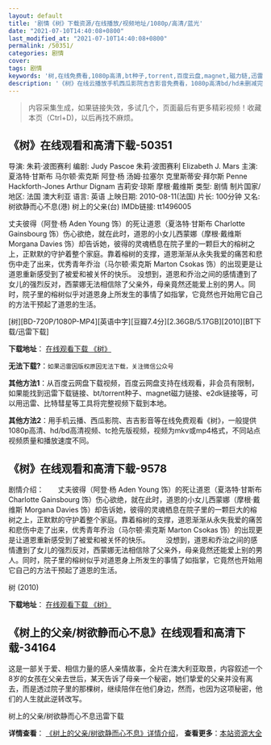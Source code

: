 ```yaml
---
layout: default
title: '剧情《树》下载资源/在线播放/视频地址/1080p/高清/蓝光'
date: "2021-07-10T14:40:08+0800"
last_modified_at: "2021-07-10T14:40:08+0800"
permalink: /50351/
categories: 剧情
cover:
tags: 剧情
keywords: '树,在线免费看,1080p高清,bt种子,torrent,百度云盘,magnet,磁力链,迅雷下载资源'
description: '《树》在线云播放手机西瓜影院吉吉影音免费看，1080p高清bd/hd未删减完整版和tc抢先枪版，mkv/mp4格式，附带bt/torrent种子、magnet/磁力链、百度云盘、网盘资源迅雷下载链接'
---
```


>内容采集生成，如果链接失效，多试几个，页面最后有更多精彩视频！收藏本页（Ctrl+D)，以后再找不麻烦。


## 《树》在线观看和高清下载-50351

导演: 朱莉·波图赛利 编剧: Judy Pascoe 朱莉·波图赛利 Elizabeth J. Mars 主演: 夏洛特·甘斯布 马尔顿·索克斯 阿登·杨 汤姆·拉塞尔 克里斯蒂安·拜尔斯 Penne Hackforth-Jones Arthur Dignam 吉莉安·琼斯 摩根·戴维斯 类型: 剧情 制片国家/地区: 法国 澳大利亚 语言: 英语 上映日期: 2010-08-11(法国) 片长: 100分钟 又名: 树欲静而心不息(港) 树上的父亲(台) IMDb链接: tt1496005

丈夫彼得（阿登·杨 Aden Young 饰）的死让道恩（夏洛特·甘斯布 Charlotte Gainsbourg 饰）伤心欲绝，就在此时，道恩的小女儿西蒙娜（摩根·戴维斯 Morgana Davies 饰）却告诉她，彼得的灵魂栖息在院子里的一颗巨大的榕树之上，正默默的守护着整个家庭。靠着榕树的支撑，道恩渐渐从永失我爱的痛苦和悲伤中走了出来，优秀青年乔治（马尔顿·索克斯 Marton Csokas 饰）的出现更是让道恩重新感受到了被爱和被关怀的快乐。 没想到，道恩和乔治之间的感情遭到了女儿的强烈反对，西蒙娜无法相信除了父亲外，母亲竟然还能爱上别的男人。同时，院子里的榕树似乎对道恩身上所发生的事情了如指掌，它竟然也开始用它自己的方法干预起了道恩的生活。


[树][BD-720P/1080P-MP4][英语中字][豆瓣7.4分][2.36GB/5.17GB][2010][BT下载/迅雷下载]

**下载地址**： [在线观看下载 《树》](https://www.btdx8.com/torrent/the_tree_2010.html) 


**无法下载?**：`如果迅雷因版权原因无法下载，关注微信公众号 `

**其他方法1**：从百度云网盘下载视频，百度云网盘支持在线观看，非会员有限制，如果能找到迅雷下载链接、bt/torrent种子、magnet磁力链接、e2dk链接等，可以用迅雷、比特彗星等工具将完整视频下载到本地。

**其他方法2**：用手机云播、西瓜影院、吉吉影音等在线免费观看《树》，一般提供1080p高清、hd/bd高清视频、tc抢先版视频，视频为mkv或mp4格式，不同站点视频质量和播放速度不同。


## 《树》在线观看和高清下载-9578

剧情介绍：　　丈夫彼得（阿登·杨 Aden Young 饰）的死让道恩（夏洛特·甘斯布 Charlotte Gainsbourg 饰）伤心欲绝，就在此时，道恩的小女儿西蒙娜（摩根·戴维斯 Morgana Davies 饰）却告诉她，彼得的灵魂栖息在院子里的一颗巨大的榕树之上，正默默的守护着整个家庭。靠着榕树的支撑，道恩渐渐从永失我爱的痛苦和悲伤中走了出来，优秀青年乔治（马尔顿·索克斯 Marton Csokas 饰）的出现更是让道恩重新感受到了被爱和被关怀的快乐。 　　没想到，道恩和乔治之间的感情遭到了女儿的强烈反对，西蒙娜无法相信除了父亲外，母亲竟然还能爱上别的男人。同时，院子里的榕树似乎对道恩身上所发生的事情了如指掌，它竟然也开始用它自己的方法干预起了道恩的生活。


树 (2010)

**下载地址**： [在线观看下载 《树》](https://www.btbtdy.me/btdy/dy9290.html) 


## 《树上的父亲/树欲静而心不息》在线观看和高清下载-34164

这是一部关于爱、相信力量的感人亲情故事，全片在澳大利亚取景，内容叙述一个8岁的女孩在父亲去世后，某天告诉了母亲一个秘密，她们挚爱的父亲并没有离去，而是透过院子里的那棵树，继续陪伴在他们身边，然而，也因为这项秘密，他们的人生就此逆转改写。


树上的父亲/树欲静而心不息迅雷下载

**详情查看**： [《树上的父亲/树欲静而心不息》详情介绍](/movie/34164/)， **查看更多**：[本站资源大全](/movie/t/all/)

